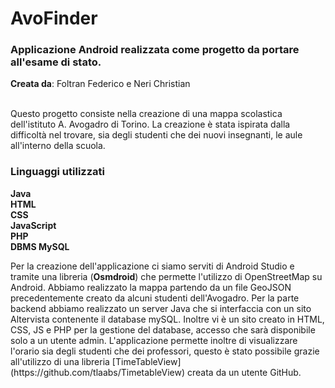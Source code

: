 # AvoFinder
### Applicazione Android realizzata come progetto da portare all'esame di stato.<br>

**Creata da**: Foltran Federico e Neri Christian<br><br>
<p>Questo progetto consiste nella creazione di una mappa scolastica dell'istituto A. Avogadro di Torino. La creazione è stata ispirata dalla difficoltà nel trovare, 
sia degli studenti che dei nuovi insegnanti, le aule all'interno della scuola.</p>

### Linguaggi utilizzati

**Java**<br>
**HTML**<br>
**CSS**<br>
**JavaScript**<br>
**PHP**<br>
**DBMS MySQL**<br>

<p>Per la creazione dell'applicazione ci siamo serviti di Android Studio e tramite una libreria (<strong>Osmdroid</strong>) che permette l'utilizzo di OpenStreetMap su Android.
Abbiamo realizzato la mappa partendo da un file GeoJSON precedentemente creato da alcuni studenti dell'Avogadro. 
Per la parte backend abbiamo realizzato un server Java che si interfaccia con un sito Altervista contenente il database mySQL. 
Inoltre vi è un sito creato in HTML, CSS, JS e PHP per la gestione del database, accesso che sarà disponibile solo a un utente admin.
L'applicazione permette inoltre di visualizzare l'orario sia degli studenti che dei professori, questo è stato possibile grazie all'utilizzo di una libreria [TimeTableView](https://github.com/tlaabs/TimetableView) creata da un utente GitHub.
